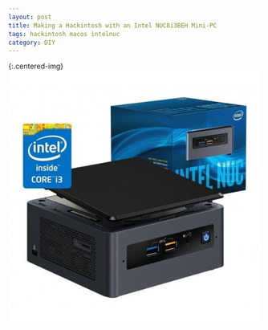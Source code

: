 ```yaml
---
layout: post
title: Making a Hackintosh with an Intel NUC8i3BEH Mini-PC
tags: hackintosh macos intelnuc
category: DIY
---
```


{:.centered-img}
![Making a Hackintosh with an Intel NUC8i3BEH Mini-PC](/images/intelnuc8i3beh.jpg)
